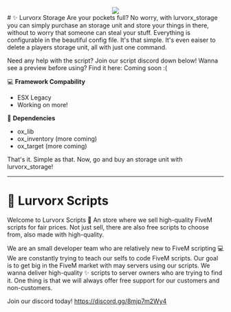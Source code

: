 <div align="center">
  <img src="https://r2.fivemanage.com/wzlj71mzMVF3Y2yG2tMKq/images/Lurvorx_Scripts_Banner_Banger.jpg">
</div>
# ✨ Lurvorx Storage
Are your pockets full? No worry, with lurvorx_storage you can simply purchase an storage unit and store your things in there, without to worry that someone can steal your stuff. Everything is configurable in the beautiful config file. It's that simple. It's even eaiser to delete a players storage unit, all with just one command.

Need any help with the script? Join our script discord down below!
Wanna see a preview before using? Find it here: Coming soon :(

💻 **Framework Compability**
- ESX Legacy
- Working on more!

💎 **Dependencies**
- ox_lib
- ox_inventory (more coming)
- ox_target (more coming)

That's it. Simple as that. Now, go and buy an storage unit with lurvorx_storage!

---
# 💪 Lurvorx Scripts
Welcome to Lurvorx Scripts 👋 An store where we sell high-quality FiveM scripts for fair prices. Not just sell, there are also free scripts to choose from, also made with high-quality.

We are an small developer team who are relatively new to FiveM scripting 💻 We are constantly trying to teach our selfs to code FiveM scripts. Our goal is to get big in the FiveM market with may servers using our scripts. We wanna deliver high-quality ✨ scripts to server owners who are trying to find it. One thing is that we will always offer free support for our customers and non-customers.

Join our discord today!
https://discord.gg/8mjp7m2Wy4
